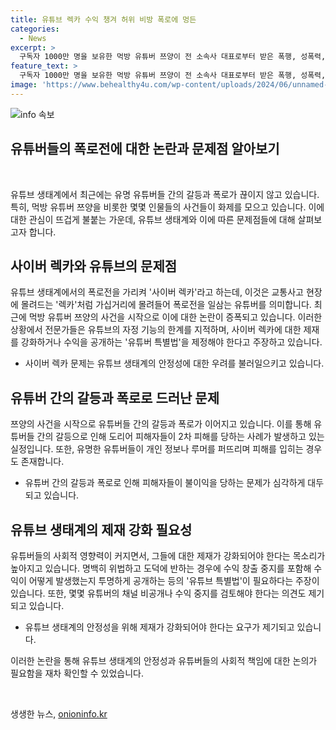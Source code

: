 ```yaml
---
title: 유튜브 렉카 수익 챙겨 허위 비방 폭로에 멍든
categories:
  - News
excerpt: >
  구독자 1000만 명을 보유한 먹방 유튜버 쯔양이 전 소속사 대표로부터 받은 폭행, 성폭력, 갈취 등의 피해를 고발하며 사이버 렉카에 대한 제재를 촉구하는 목소리가 높아지고 있다. 유튜브 생태계의 극단적인 오염을 우려하는 전문가들은 유튜버 특별법 제정을 촉구하고 있으며, 피해자의 개인정보 노출 등 2차 피해에 대한 우려도 나타나고 있다.
feature_text: >
  구독자 1000만 명을 보유한 먹방 유튜버 쯔양이 전 소속사 대표로부터 받은 폭행, 성폭력, 갈취 등의 피해를 고발하며 사이버 렉카에 대한 제재를 촉구하는 목소리가 높아지고 있다. 유튜브 생태계의 극단적인 오염을 우려하는 전문가들은 유튜버 특별법 제정을 촉구하고 있으며, 피해자의 개인정보 노출 등 2차 피해에 대한 우려도 나타나고 있다.
image: 'https://www.behealthy4u.com/wp-content/uploads/2024/06/unnamed-file.png'
---
```


<p><img src="https://www.behealthy4u.com/wp-content/uploads/2024/06/unnamed-file.png" alt="info 속보" /></p>

<h2>유튜버들의 폭로전에 대한 논란과 문제점 알아보기</h2>

<p data-ke-size="size16">&nbsp;</p>

<p>유튜브 생태계에서 최근에는 유명 유튜버들 간의 갈등과 폭로가 끊이지 않고 있습니다. 특히, 먹방 유튜버 쯔양을 비롯한 몇몇 인물들의 사건들이 화제를 모으고 있습니다. 이에 대한 관심이 뜨겁게 불붙는 가운데, 유튜브 생태계와 이에 따른 문제점들에 대해 살펴보고자 합니다.</p>

<h2 data-ke-size="size26">사이버 렉카와 유튜브의 문제점</h2>

<p>유튜브 생태계에서의 폭로전을 가리켜 '사이버 렉카'라고 하는데, 이것은 교통사고 현장에 몰려드는 '렉카'처럼 가십거리에 몰려들어 폭로전을 일삼는 유튜버를 의미합니다. 최근에 먹방 유튜버 쯔양의 사건을 시작으로 이에 대한 논란이 증폭되고 있습니다. 이러한 상황에서 전문가들은 유튜브의 자정 기능의 한계를 지적하며, 사이버 렉카에 대한 제재를 강화하거나 수익을 공개하는 '유튜버 특별법'을 제정해야 한다고 주장하고 있습니다.</p>

<ul>
<li>사이버 렉카 문제는 유튜브 생태계의 안정성에 대한 우려를 불러일으키고 있습니다.</li>
</ul>

<h2 data-ke-size="size26">유튜버 간의 갈등과 폭로로 드러난 문제</h2>

<p>쯔양의 사건을 시작으로 유튜버들 간의 갈등과 폭로가 이어지고 있습니다. 이를 통해 유튜버들 간의 갈등으로 인해 도리어 피해자들이 2차 피해를 당하는 사례가 발생하고 있는 실정입니다. 또한, 유명한 유튜버들이 개인 정보나 루머를 퍼뜨리며 피해를 입히는 경우도 존재합니다.</p>

<ul>
<li>유튜버 간의 갈등과 폭로로 인해 피해자들이 불이익을 당하는 문제가 심각하게 대두되고 있습니다.</li>
</ul>

<h2 data-ke-size="size26">유튜브 생태계의 제재 강화 필요성</h2>

<p>유튜버들의 사회적 영향력이 커지면서, 그들에 대한 제재가 강화되어야 한다는 목소리가 높아지고 있습니다. 명백히 위법하고 도덕에 반하는 경우에 수익 창출 중지를 포함해 수익이 어떻게 발생했는지 투명하게 공개하는 등의 '유튜브 특별법'이 필요하다는 주장이 있습니다. 또한, 몇몇 유튜버의 채널 비공개나 수익 중지를 검토해야 한다는 의견도 제기되고 있습니다.</p>

<ul>
<li>유튜브 생태계의 안정성을 위해 제재가 강화되어야 한다는 요구가 제기되고 있습니다.</li>
</ul>

<p>이러한 논란을 통해 유튜브 생태계의 안정성과 유튜버들의 사회적 책임에 대한 논의가 필요함을 재차 확인할 수 있었습니다.</p>

<p data-ke-size="size16">&nbsp;</p>
생생한 뉴스, <a href="https://onioninfo.kr" rel="dofollow">onioninfo.kr</a>


